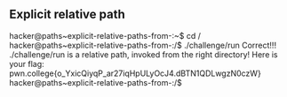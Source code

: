 ## Explicit relative path
hacker@paths~explicit-relative-paths-from-:~$ cd /
hacker@paths~explicit-relative-paths-from-:/$ ./challenge/run
Correct!!!
./challenge/run is a relative path, invoked from the right directory!
Here is your flag:
pwn.college{o_YxicQiyqP_ar27iqHpULyOcJ4.dBTN1QDLwgzN0czW}
hacker@paths~explicit-relative-paths-from-:/$ 